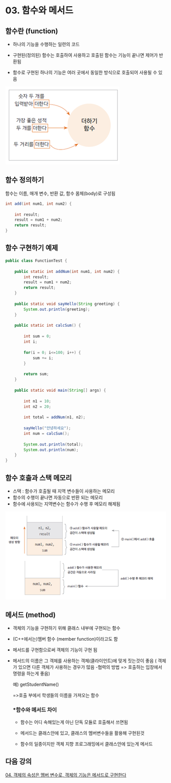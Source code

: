# 03. 함수와 메서드

## 함수란 (function) 

- 하나의 기능을 수행하는 일련의 코드

- 구현된(정의된) 함수는 호출하여 사용하고 호출된 함수는 기능이 끝나면 제어가 반환됨

- 함수로 구현된 하나의 기능은 여러 곳에서 동일한 방식으로 호출되어 사용될 수 있음

![function](./img/function.png)

## 함수 정의하기

함수는 이름, 매개 변수, 반환 값, 함수 몸체(body)로 구성됨

```java
int add(int num1, int num2) {
		
	int result;
	result = num1 + num2;
	return result;
}
```

## 함수 구현하기 예제

```java
public class FunctionTest {
	
	public static int addNum(int num1, int num2) {
		int result;
		result = num1 + num2;
		return result;
	}
	
	public static void sayHello(String greeting) {
		System.out.println(greeting);
	}
	
	public static int calcSum() {
		
		int sum = 0;
		int i;
		
		for(i = 0; i<=100; i++) {
			sum += i;
		}
		
		return sum;
	}

	public static void main(String[] args) {
		
		int n1 = 10;
		int n2 = 20;
		
		int total = addNum(n1, n2);
		
		sayHello("안녕하세요");
		int num = calcSum();
		
		System.out.println(total);
		System.out.println(num);
	}
}
```

## 함수 호출과 스택 메모리 

- 스택 : 함수가 호출될 때 지역 변수들이 사용하는 메모리  
- 함수의 수행이 끝나면 자동으로 반환 되는 메모리
- 함수에 사용되는 지역변수는 함수가 수행 후 메모리 해제됨


![stack](./img/stack.PNG)


## 메서드 (method) 

- 객체의 기능을 구현하기 위해 클래스 내부에 구현되는 함수

- (C++에서는)멤버 함수 (member function)이라고도 함

- 메서드를 구현함으로써 객체의 기능이 구현 됨

- 메서드의 이름은 그 객체를 사용하는 객체(클라이언트)에 맞게 짓는것이 좋음 ( 객체가 있으면 다른 객체가 사용하는 경우가 많음 -협력의 방법 => 호출하는 입장에서 명령을 하는게 좋음)

  예) getStudentName() 

  =>호출 부에서 학생들의 이름을 가져오는 함수

  

  ### *함수와 메서드 차이

  - 함수는 어디 속해있는게 아닌 단독 모듈로 호출해서 쓰면됨

  - 메서드는 클래스안에 있고, 클래스의 멤버변수들을 활용해 구현된것

  - 함수의 일종이지만 객체 지향 프로그래밍에서 클래스안에 있는게 메서드
  

## 다음 강의 

[04. 객체의 속성은 멤버 변수로, 객체의 기능은 메서드로 구현한다](https://github.com/vivalahm/TIL/blob/main/JAVA/Chapter2/2-04/README.md)
